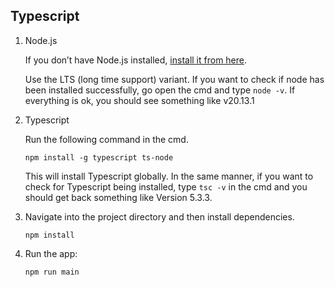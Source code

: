 ## Typescript


1. Node.js

   If you don’t have Node.js installed, [install it from here](https://nodejs.org/en/).

   Use the LTS (long time support) variant. If you want to check if node has been installed successfully, go open the cmd and type ```node -v```. If everything is ok, you should see something like v20.13.1


2. Typescript

   Run the following command in the cmd.

   ```
   npm install -g typescript ts-node
   ```

   This will install Typescript globally. In the same manner, if you want to check for Typescript being installed, type ```tsc -v``` in the cmd and you should get back something like Version 5.3.3.


3. Navigate into the project directory and then install dependencies.
   ```
   npm install
   ```


4. Run the app:

   ```bash
   npm run main
   ```

